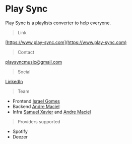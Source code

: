 # Play Sync

Play Sync is a playlists converter to help everyone.

> Link

[https://www.play-sync.com](https://www.play-sync.com)

> Contact

playsyncmusic@gmail.com

> Social

[LinkedIn](https://www.linkedin.com/company/101172593)

> Team

- Frontend
[Israel Gomes](https://www.linkedin.com/in/andregouveamaciel/)
- Backend
[Andre Maciel](https://www.linkedin.com/in/israel-gomes-04407718b/)
- Infra
[Samuel Xavier](https://www.linkedin.com/in/samuel-xavier-melo/) and 
[Andre Maciel](https://www.linkedin.com/in/israel-gomes-04407718b/)


> Providers supported

- Spotify
- Deezer
